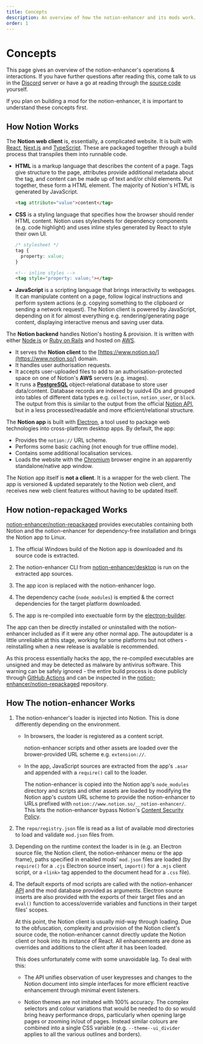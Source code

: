 ```yaml
---
title: Concepts
description: An overview of how the notion-enhancer and its mods work.
order: 1
---
```


# Concepts

This page gives an overview of the notion-enhancer's operations & interactions.
If you have further questions after reading this, come talk to us in the
[Discord](https://discord.gg/sFWPXtA) server or have a go at reading through the
[source code](https://github.com/notion-enhancer) yourself.

If you plan on building a mod for the notion-enhancer, it is important to
understand these concepts first.

## How Notion Works

The **Notion web client** is, essentially, a complicated website. It is
built with [React](http://reactjs.org/), [Next.js](https://nextjs.org/) and
[TypeScript](https://www.typescriptlang.org/). These are packaged together
through a build process that transpiles them into runnable code.

- **HTML** is a markup language that describes the content of a page.
  Tags give structure to the page, attributes provide additional metadata
  about the tag, and content can be made up of text and/or child elements.
  Put together, these form a HTML element. The majority of Notion's HTML
  is generated by JavaScript.
  ```html
  <tag attribute="value">content</tag>
  ```
- **CSS** is a styling language that specifies how the browser should render
  HTML content. Notion uses stylesheets for dependency components (e.g. code
  highlight) and uses inline styles generated by React to style their own UI.
  ```css
  /* stylesheet */
  tag {
    property: value;
  }
  ```
  ```html
  <!-- inline styles -->
  <tag style="property: value;"></tag>
  ```
- **JavaScript** is a scripting language that brings interactivity to webpages.
  It can manipulate content on a page, follow logical instructions and perform
  system actions (e.g. copying something to the clipboard or sending a network
  request). The Notion client is powered by JavaScript, depending on it for almost everything
  e.g. rendering/generating page content, displaying interactive menus and saving user data.

The **Notion backend** handles Notion's hosting & provision. It is written with
either [Node.js](https://nodejs.org/en/) or [Ruby on Rails](https://rubyonrails.org/)
and hosted on [AWS](https://aws.amazon.com/).

- It serves the **Notion client** to the [https://www.notion.so/](https://www.notion.so/)
  domain.
- It handles user authorisation requests.
- It accepts user-uploaded files to add to an authorisation-protected space on one of
  Notion's **AWS** servers (e.g. images).
- It runs a [**PostgreSQL**](https://www.postgresql.org/) object-relational database
  to store user data/content. Database records are indexed by uuidv4 IDs and grouped
  into tables of different data types e.g. `collection`, `notion_user`, or `block`.
  The output from this is similar to the output from the official
  [Notion API](https://developers.notion.com/), but in a less processed/readable
  and more efficient/relational structure.

The **Notion app** is built with [Electron](https://www.electronjs.org/),
a tool used to package web technologies into cross-platform desktop apps.
By default, the app:

- Provides the `notion://` URL scheme.
- Performs some basic caching (not enough for true offline mode).
- Contains some additional localisation services.
- Loads the website with the [Chromium](https://www.chromium.org/Home)
  browser engine in an apparently standalone/native app window.

The Notion app itself is **not a client**. It is a wrapper for the web client.
The app is versioned & updated separately to the Notion web client, and receives
new web client features without having to be updated itself.

## How notion-repackaged Works

[notion-enhancer/notion-repackaged](https://github.com/notion-enhancer/notion-repackaged/)
provides executables containing both Notion and the notion-enhancer
for dependency-free installation and brings the Notion app to Linux.

1. The official Windows build of the Notion app is downloaded
   and its source code is extracted.

2. The notion-enhancer CLI from
   [notion-enhancer/desktop](https://github.com/notion-enhancer/desktop/)
   is run on the extracted app sources.

3. The app icon is replaced with the notion-enhancer logo.

4. The dependency cache (`node_modules`) is emptied & the correct dependencies for
   the target platform downloaded.

5. The app is re-compiled into exectuable form by the [electron-builder](https://www.electron.build/).

The app can then be directly installed or uninstalled with the notion-enhancer included
as if it were any other normal app. The autoupdater is a little unreliable at this stage,
working for some platforms but not others - reinstalling when a new release is
available is recommended.

As this process essentially hacks the app, the re-compiled executables are unsigned and
may be detected as malware by antivirus software. This warning can be safely ignored -
the entire build process is done publicly through [GitHub Actions](https://github.com/features/actions)
and can be inspected in the [notion-enhancer/notion-repackaged](https://github.com/notion-enhancer/notion-repackaged/)
repository.

## How The notion-enhancer Works

1. The notion-enhancer's loader is injected into Notion.
   This is done differently depending on the environment.

   - In browsers, the loader is registered as a content script.

     notion-enhancer scripts and other assets are loaded over the
     brower-provided URL scheme e.g. `extension://`.

   - In the app, JavaScript sources are extracted from the app's
     `.asar` and appended with a `require()` call to the loader.

     The notion-enhancer is copied into the Notion app's `node_modules`
     directory and scripts and other assets are loaded by modifying
     the Notion app's custom URL scheme to provide the notion-enhancer
     to URLs prefixed with `notion://www.notion.so/__notion-enhancer/`.
     This lets the notion-enhancer bypass Notion's
     [Content Security Policy](https://developer.mozilla.org/en-US/docs/Web/HTTP/CSP).

2. The `repo/registry.json` file is read as a list of available mod directories
   to load and validate `mod.json` files from.

3. Depending on the runtime context the loader is in (e.g. an Electron source file,
   the Notion client, the notion-enhancer menu or the app frame), paths specified in
   enabled mods' `mod.json` files are loaded (by `require()` for a `.cjs` Electron source insert,
   `import()` for a `.mjs` client script, or a `<link>` tag appended to the document head
   for a `.css` file).

4. The default exports of mod scripts are called with the notion-enhancer [API](./api.njk)
   and the mod database provided as arguments. Electron source inserts are also provided with
   the exports of their target files and an `eval()` function to access/override variables
   and functions in their target files' scopes.

   At this point, the Notion client is usually mid-way through loading. Due to the
   obfuscation, complexity and provision of the Notion client's source code, the
   notion-enhancer cannot directly update the Notion client or hook into its instance
   of React. All enhancements are done as overrides and additions to the client after it
   has been loaded.

   This does unfortunately come with some unavoidable lag. To deal with this:

   - The API unifies observation of user keypresses and changes to the Notion document into
     simple interfaces for more efficient reactive enhancement through minimal event listeners.

   - Notion themes are not imitated with 100% accuracy. The complex selectors and colour variations
     that would be needed to do so would bring heavy performance drops, particularly when opening
     large pages or zooming in/out of pages. Instead similar colours are combined into a single
     CSS variable (e.g. `--theme--ui_divider` applies to all the various outlines and borders).

